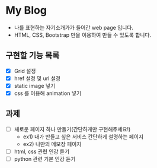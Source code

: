 # My Blog
- 나를 표현하는 자기소개가가 들어간 web page 입니다.
- HTML, CSS, Bootstrap 만을 이용하여 만들 수 있도록 합니다.

## 구현할 기능 목록
- [x] Grid 설정 
- [x] href 설정 및 url 설정
- [x] static image 넣기
- [x] css 를 이용해 animation 넣기

## 과제
- [ ] 새로운 페이지 하나 만들기(간단하게만 구현해주세요!)
  - ex1) 내가 만들고 싶은 서비스 간단하게 설명하는 페이지
  - ex2) 나만의 메모장 페이지
- [ ] html, css 관련 인강 듣기 
- [ ] python 관련 기본 인강 듣기 